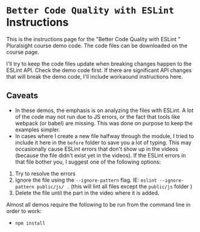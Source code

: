 # `Better Code Quality with ESLint` Instructions

This is the instructions page for the "Better Code Quality with ESLint " Pluralsight course demo code.
The code files can be downloaded on the course page. 

I'll try to keep the code files update when breaking changes happen to the ESLint API. Check the demo code first. 
If there are significant API changes that will break the demo code, I'll include workaound instructions here.



## Caveats  
- In these demos, the emphasis is on analyzing the files with ESLint. A lot of the code may not run due to JS errors, or 
the fact that tools like webpack (or babel) are missing.  This was done on purpose to keep the examples simpler. 
- In cases where I create a new file halfway through the module, I tried to include it here in the `before` folder to 
save you a lot of typing. This may occasionally cause ESLint errors that don't show up in the videos (because the file 
didn't exist yet in the videos). If the ESLint errors in that file bother you, I suggest one of the following options:

1. Try to resolve the errors   
2. Ignore the file using the `--ignore-pattern` flag. IE: `eslint --ignore-pattern public/js/ .` (this will lint all files 
except the `public/js` folder )  
3. Delete the file until the part in the video where it is added.



Almost all demos require the following to be run from the command line in order to work:
- `npm install`
